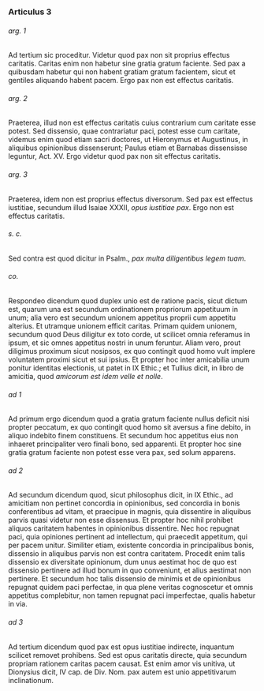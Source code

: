 ### Articulus 3

###### arg. 1
Ad tertium sic proceditur. Videtur quod pax non sit proprius effectus caritatis. Caritas enim non habetur sine gratia gratum faciente. Sed pax a quibusdam habetur qui non habent gratiam gratum facientem, sicut et gentiles aliquando habent pacem. Ergo pax non est effectus caritatis.

###### arg. 2
Praeterea, illud non est effectus caritatis cuius contrarium cum caritate esse potest. Sed dissensio, quae contrariatur paci, potest esse cum caritate, videmus enim quod etiam sacri doctores, ut Hieronymus et Augustinus, in aliquibus opinionibus dissenserunt; Paulus etiam et Barnabas dissensisse leguntur, Act. XV. Ergo videtur quod pax non sit effectus caritatis.

###### arg. 3
Praeterea, idem non est proprius effectus diversorum. Sed pax est effectus iustitiae, secundum illud Isaiae XXXII, *opus iustitiae pax*. Ergo non est effectus caritatis.

###### s. c.
Sed contra est quod dicitur in Psalm., *pax multa diligentibus legem tuam*.

###### co.
Respondeo dicendum quod duplex unio est de ratione pacis, sicut dictum est, quarum una est secundum ordinationem propriorum appetituum in unum; alia vero est secundum unionem appetitus proprii cum appetitu alterius. Et utramque unionem efficit caritas. Primam quidem unionem, secundum quod Deus diligitur ex toto corde, ut scilicet omnia referamus in ipsum, et sic omnes appetitus nostri in unum feruntur. Aliam vero, prout diligimus proximum sicut nosipsos, ex quo contingit quod homo vult implere voluntatem proximi sicut et sui ipsius. Et propter hoc inter amicabilia unum ponitur identitas electionis, ut patet in IX Ethic.; et Tullius dicit, in libro de amicitia, quod *amicorum est idem velle et nolle*.

###### ad 1
Ad primum ergo dicendum quod a gratia gratum faciente nullus deficit nisi propter peccatum, ex quo contingit quod homo sit aversus a fine debito, in aliquo indebito finem constituens. Et secundum hoc appetitus eius non inhaeret principaliter vero finali bono, sed apparenti. Et propter hoc sine gratia gratum faciente non potest esse vera pax, sed solum apparens.

###### ad 2
Ad secundum dicendum quod, sicut philosophus dicit, in IX Ethic., ad amicitiam non pertinet concordia in opinionibus, sed concordia in bonis conferentibus ad vitam, et praecipue in magnis, quia dissentire in aliquibus parvis quasi videtur non esse dissensus. Et propter hoc nihil prohibet aliquos caritatem habentes in opinionibus dissentire. Nec hoc repugnat paci, quia opiniones pertinent ad intellectum, qui praecedit appetitum, qui per pacem unitur. Similiter etiam, existente concordia in principalibus bonis, dissensio in aliquibus parvis non est contra caritatem. Procedit enim talis dissensio ex diversitate opinionum, dum unus aestimat hoc de quo est dissensio pertinere ad illud bonum in quo conveniunt, et alius aestimat non pertinere. Et secundum hoc talis dissensio de minimis et de opinionibus repugnat quidem paci perfectae, in qua plene veritas cognoscetur et omnis appetitus complebitur, non tamen repugnat paci imperfectae, qualis habetur in via.

###### ad 3
Ad tertium dicendum quod pax est opus iustitiae indirecte, inquantum scilicet removet prohibens. Sed est opus caritatis directe, quia secundum propriam rationem caritas pacem causat. Est enim amor vis unitiva, ut Dionysius dicit, IV cap. de Div. Nom. pax autem est unio appetitivarum inclinationum.

